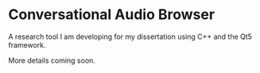 # Conversational Audio Browser
A research tool I am developing for my dissertation using C++ and the Qt5 framework.

More details coming soon.
